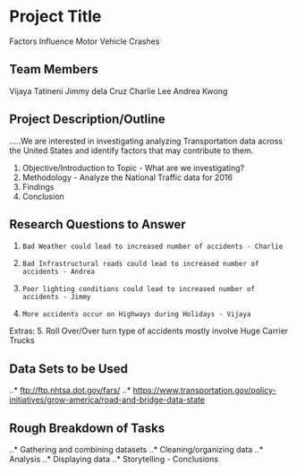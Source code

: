 

# Project Title 

Factors Influence Motor Vehicle Crashes


## Team Members

Vijaya Tatineni
Jimmy dela Cruz
Charlie Lee
Andrea Kwong


## Project Description/Outline
.....We are interested in investigating analyzing Transportation data across the United States and identify  factors that may contribute to them.
1. Objective/Introduction to Topic - What are we investigating?
2. Methodology - Analyze the National Traffic data for 2016 
3. Findings
4. Conclusion

## Research Questions to Answer
1.     Bad Weather could lead to increased number of accidents - Charlie
2.     Bad Infrastructural roads could lead to increased number of accidents - Andrea
3.     Poor lighting conditions could lead to increased number of accidents - Jimmy
4.     More accidents occur on Highways during Holidays - Vijaya
Extras:
5.     Roll Over/Over turn type of accidents mostly involve Huge Carrier Trucks

## Data Sets to be Used
..* ftp://ftp.nhtsa.dot.gov/fars/
..* https://www.transportation.gov/policy-initiatives/grow-america/road-and-bridge-data-state


## Rough Breakdown of Tasks
..* Gathering and combining datasets
..* Cleaning/organizing data
..* Analysis
..* Displaying data
..* Storytelling - Conclusions

